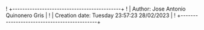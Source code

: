 ! +--------------------------------------------+
! | Author: Jose Antonio Quinonero Gris        |
! | Creation date: Tuesday 23:57:23 28/02/2023 |
! +--------------------------------------------+
